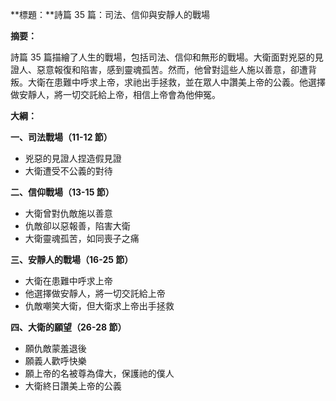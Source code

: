 **標題：**詩篇 35 篇：司法、信仰與安靜人的戰場

**摘要：**

詩篇 35 篇描繪了人生的戰場，包括司法、信仰和無形的戰場。大衛面對兇惡的見證人、惡意報復和陷害，感到靈魂孤苦。然而，他曾對這些人施以善意，卻遭背叛。大衛在患難中呼求上帝，求祂出手拯救，並在眾人中讚美上帝的公義。他選擇做安靜人，將一切交託給上帝，相信上帝會為他伸冤。

**大綱：**

**一、司法戰場（11-12 節）**
* 兇惡的見證人捏造假見證
* 大衛遭受不公義的對待

**二、信仰戰場（13-15 節）**
* 大衛曾對仇敵施以善意
* 仇敵卻以惡報善，陷害大衛
* 大衛靈魂孤苦，如同喪子之痛

**三、安靜人的戰場（16-25 節）**
* 大衛在患難中呼求上帝
* 他選擇做安靜人，將一切交託給上帝
* 仇敵嘲笑大衛，但大衛求上帝出手拯救

**四、大衛的願望（26-28 節）**
* 願仇敵蒙羞退後
* 願義人歡呼快樂
* 願上帝的名被尊為偉大，保護祂的僕人
* 大衛終日讚美上帝的公義